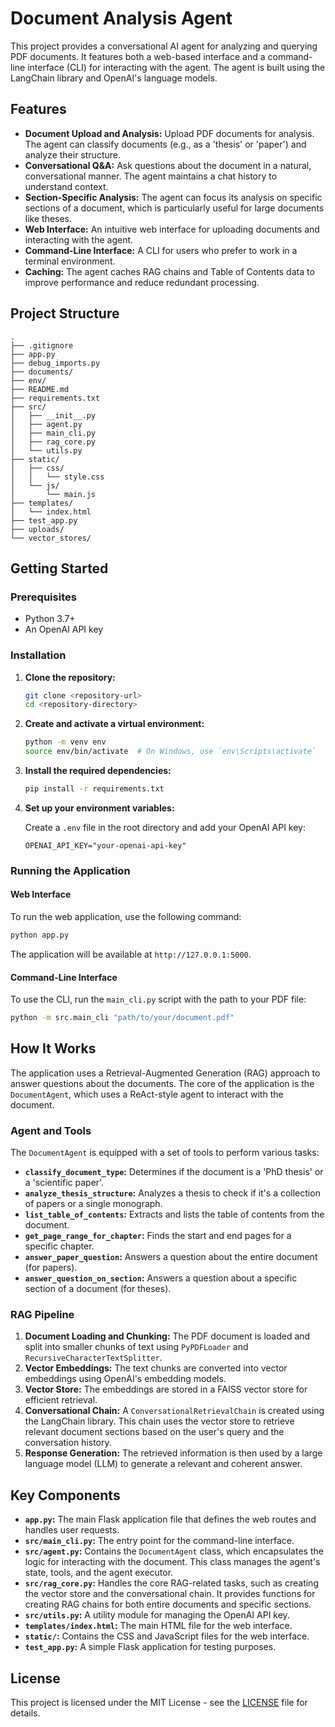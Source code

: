 # Document Analysis Agent

This project provides a conversational AI agent for analyzing and querying PDF documents. It features both a web-based interface and a command-line interface (CLI) for interacting with the agent. The agent is built using the LangChain library and OpenAI's language models.

## Features

*   **Document Upload and Analysis:** Upload PDF documents for analysis. The agent can classify documents (e.g., as a 'thesis' or 'paper') and analyze their structure.
*   **Conversational Q&A:** Ask questions about the document in a natural, conversational manner. The agent maintains a chat history to understand context.
*   **Section-Specific Analysis:** The agent can focus its analysis on specific sections of a document, which is particularly useful for large documents like theses.
*   **Web Interface:** An intuitive web interface for uploading documents and interacting with the agent.
*   **Command-Line Interface:** A CLI for users who prefer to work in a terminal environment.
*   **Caching:** The agent caches RAG chains and Table of Contents data to improve performance and reduce redundant processing.

## Project Structure

```
.
├── .gitignore
├── app.py
├── debug_imports.py
├── documents/
├── env/
├── README.md
├── requirements.txt
├── src/
│   ├── __init__.py
│   ├── agent.py
│   ├── main_cli.py
│   ├── rag_core.py
│   └── utils.py
├── static/
│   ├── css/
│   │   └── style.css
│   └── js/
│       └── main.js
├── templates/
│   └── index.html
├── test_app.py
├── uploads/
└── vector_stores/
```

## Getting Started

### Prerequisites

*   Python 3.7+
*   An OpenAI API key

### Installation

1.  **Clone the repository:**

    ```bash
    git clone <repository-url>
    cd <repository-directory>
    ```

2.  **Create and activate a virtual environment:**

    ```bash
    python -m venv env
    source env/bin/activate  # On Windows, use `env\Scripts\activate`
    ```

3.  **Install the required dependencies:**

    ```bash
    pip install -r requirements.txt
    ```

4.  **Set up your environment variables:**

    Create a `.env` file in the root directory and add your OpenAI API key:

    ```
    OPENAI_API_KEY="your-openai-api-key"
    ```

### Running the Application

#### Web Interface

To run the web application, use the following command:

```bash
python app.py
```

The application will be available at `http://127.0.0.1:5000`.

#### Command-Line Interface

To use the CLI, run the `main_cli.py` script with the path to your PDF file:

```bash
python -m src.main_cli "path/to/your/document.pdf"
```

## How It Works

The application uses a Retrieval-Augmented Generation (RAG) approach to answer questions about the documents. The core of the application is the `DocumentAgent`, which uses a ReAct-style agent to interact with the document.

### Agent and Tools

The `DocumentAgent` is equipped with a set of tools to perform various tasks:

*   **`classify_document_type`:** Determines if the document is a 'PhD thesis' or a 'scientific paper'.
*   **`analyze_thesis_structure`:** Analyzes a thesis to check if it's a collection of papers or a single monograph.
*   **`list_table_of_contents`:** Extracts and lists the table of contents from the document.
*   **`get_page_range_for_chapter`:**  Finds the start and end pages for a specific chapter.
*   **`answer_paper_question`:** Answers a question about the entire document (for papers).
*   **`answer_question_on_section`:** Answers a question about a specific section of a document (for theses).

### RAG Pipeline

1.  **Document Loading and Chunking:** The PDF document is loaded and split into smaller chunks of text using `PyPDFLoader` and `RecursiveCharacterTextSplitter`.
2.  **Vector Embeddings:** The text chunks are converted into vector embeddings using OpenAI's embedding models.
3.  **Vector Store:** The embeddings are stored in a FAISS vector store for efficient retrieval.
4.  **Conversational Chain:** A `ConversationalRetrievalChain` is created using the LangChain library. This chain uses the vector store to retrieve relevant document sections based on the user's query and the conversation history.
5.  **Response Generation:** The retrieved information is then used by a large language model (LLM) to generate a relevant and coherent answer.

## Key Components

*   **`app.py`:** The main Flask application file that defines the web routes and handles user requests.
*   **`src/main_cli.py`:** The entry point for the command-line interface.
*   **`src/agent.py`:** Contains the `DocumentAgent` class, which encapsulates the logic for interacting with the document. This class manages the agent's state, tools, and the agent executor.
*   **`src/rag_core.py`:**  Handles the core RAG-related tasks, such as creating the vector store and the conversational chain. It provides functions for creating RAG chains for both entire documents and specific sections.
*   **`src/utils.py`:** A utility module for managing the OpenAI API key.
*   **`templates/index.html`:** The main HTML file for the web interface.
*   **`static/`:** Contains the CSS and JavaScript files for the web interface.
*   **`test_app.py`:** A simple Flask application for testing purposes.

## License

This project is licensed under the MIT License - see the [LICENSE](LICENSE) file for details.
